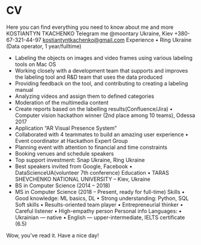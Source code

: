 # CV
Here you can find everything you need to know about me and more
KOSTIANTYN TKACHENKO
Telegram me @moontary Ukraine, Kiev +380-67-321-44-97 kostiantyntkachenko@gmail.com 
Experience
•	Ring Ukraine (Data operator, 1 year/fulltime)
  -	Labeling the objects on images and video frames using various labeling tools on Mac OS
  -	Working closely with a development team that supports and improves the labeling tool and R&D team that uses the data           produced
  -	Providing feedback on the tool, and contributing to creating a labeling manual
  -	Analyzing videos and assign them to defined categories
  -	Moderation of the multimedia content
  -	Create reports based on the labelling results(Confluence/Jira)
•	Computer vision hackathon winner (2nd place among 10 teams), Odessa 2017
  -	Application “AR Visual Presence System”
  -	Collaborated with 4 teammates to build an amazing user experience
•	Event coordinator at Hackathon Expert Group
  -	Planning event with attention to financial and time constraints
  -	Booking venues and schedule speakers
  -	Top support investment: Snap Ukraine, Ring Ukraine
  -	Best speakers invited from Google, Facebook
•	DataScienceUA(volunteer 7th conference) 
Education
•	TARAS SHEVCHENKO NATIONAL UNIVERSITY – Kiev, Ukraine
  -	BS in Computer Science (2014 – 2018)
  -	MS in Computer Science (2018 – Present, ready for full-time)
Skills
•	Good knowledge: ML basics, DL 
•	Strong understanding: Python, SQL
Soft skills
•	Results-oriented team player
•	Entrepreneurial thinker
•	Careful listener
•	High-empathy person
Personal info
Languages:
•	Ukrainian — native
•	English — upper-intermediate, IELTS certificate (6.5)

Wow, you’ve read it. Have a nice day!		

